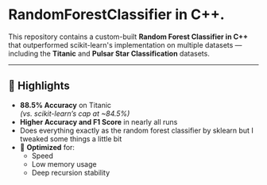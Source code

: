 # RandomForestClassifier in C++.

This repository contains a custom-built **Random Forest Classifier in C++** that outperformed scikit-learn's implementation on multiple datasets — including the **Titanic** and **Pulsar Star Classification** datasets.

---

## 🚀 Highlights

- **88.5% Accuracy** on Titanic  
  *(vs. scikit-learn’s cap at ~84.5%)*
- **Higher Accuracy and F1 Score** in nearly all runs
- Does everything exactly as the random forest classifier by sklearn but I tweaked some things a little bit
- 🧵 **Optimized** for:
  - Speed  
  - Low memory usage  
  - Deep recursion stability  
